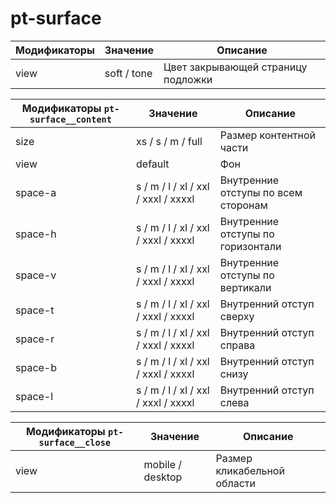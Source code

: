 # pt-surface

Модификаторы | Значение    | Описание
------------ | ----------- | ----------------------------------
view         | soft / tone | Цвет закрывающей страницу подложки

Модификаторы `pt-surface__content` | Значение                            | Описание
---------------------------------- | ----------------------------------- | -----------------------------------
size                               | xs / s / m / full                   | Размер контентной части
view                               | default                             | Фон
space-a                            | s / m / l / xl / xxl / xxxl / xxxxl | Внутренние отступы по всем сторонам
space-h                            | s / m / l / xl / xxl / xxxl / xxxxl | Внутренние отступы по горизонтали
space-v                            | s / m / l / xl / xxl / xxxl / xxxxl | Внутренние отступы по вертикали
space-t                            | s / m / l / xl / xxl / xxxl / xxxxl | Внутренний отступ сверху
space-r                            | s / m / l / xl / xxl / xxxl / xxxxl | Внутренний отступ справа
space-b                            | s / m / l / xl / xxl / xxxl / xxxxl | Внутренний отступ снизу
space-l                            | s / m / l / xl / xxl / xxxl / xxxxl | Внутренний отступ слева

Модификаторы `pt-surface__close` | Значение         | Описание
-------------------------------- | ---------------- | ---------------------------
view                             | mobile / desktop | Размер кликабельной области